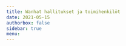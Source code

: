 ```yaml
---
title: Wanhat hallitukset ja toimihenkilöt
date: 2021-05-15
authorbox: false
sidebar: true
menu:
---
```

